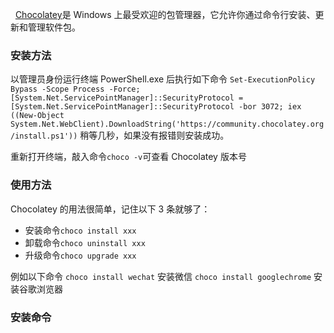  
[Chocolatey](https://community.chocolatey.org/)是 Windows 上最受欢迎的包管理器，它允许你通过命令行安装、更新和管理软件包。

### 安装方法

以管理员身份运行终端 PowerShell.exe 后执行如下命令
 `Set-ExecutionPolicy Bypass -Scope Process -Force; [System.Net.ServicePointManager]::SecurityProtocol = [System.Net.ServicePointManager]::SecurityProtocol -bor 3072; iex ((New-Object System.Net.WebClient).DownloadString('https://community.chocolatey.org/install.ps1'))`
稍等几秒，如果没有报错则安装成功。

重新打开终端，敲入命令`choco -v`可查看 Chocolatey 版本号

### 使用方法

Chocolatey 的用法很简单，记住以下 3 条就够了：
- 安装命令`choco install xxx`
- 卸载命令`choco uninstall xxx`
- 升级命令`choco upgrade xxx`

例如以下命令
`choco install wechat` 安装微信
`choco install googlechrome` 安装谷歌浏览器

### 安装命令

